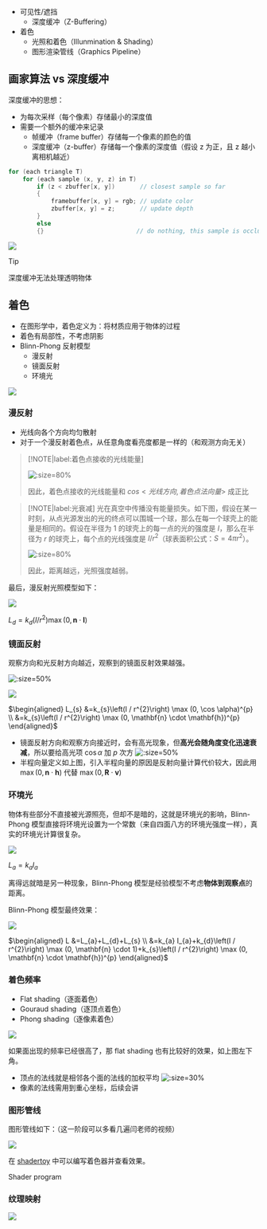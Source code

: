 - 可见性/遮挡
  - 深度缓冲（Z-Buffering）
- 着色
  - 光照和着色（Illunmination & Shading）
  - 图形渲染管线（Graphics Pipeline）

## 画家算法 vs 深度缓冲

深度缓冲的思想：
- 为每次采样（每个像素）存储最小的深度值
- 需要一个额外的缓冲来记录
  - 帧缓冲（frame buffer）存储每一个像素的颜色的值
  - 深度缓冲（z-buffer）存储每一个像素的深度值（假设 z 为正，且 z 越小离相机越近）

```cpp
for (each triangle T)
    for (each sample (x, y, z) in T)
        if (z < zbuffer[x, y])       // closest sample so far
        {
            framebuffer[x, y] = rgb; // update color
            zbuffer[x, y] = z;       // update depth
        }
        else
        {}                          // do nothing, this sample is occluded
```

![](_images/0709-01.png)

> [!TIP]
> 深度缓冲无法处理透明物体

## 着色

- 在图形学中，着色定义为：将材质应用于物体的过程
- 着色有局部性，不考虑阴影
- Blinn-Phong 反射模型
  - 漫反射
  - 镜面反射
  - 环境光

![](_images/0709-02.png)

### 漫反射

- 光线向各个方向均匀散射
- 对于一个漫反射着色点，从任意角度看亮度都是一样的（和观测方向无关）

> [!NOTE|label:着色点接收的光线能量]
>
> ![](_images/0709-05.png ':size=80%')
>
> 因此，着色点接收的光线能量和 $cos<光线方向, 着色点法向量>$ 成正比

> [!NOTE|label:光衰减]
> 光在真空中传播没有能量损失。如下图，假设在某一时刻，从点光源发出的光的终点可以围城一个球，那么在每一个球壳上的能量是相同的。假设在半径为 $1$ 的球壳上的每一点的光的强度是 $I$，那么在半径为 $r$ 的球壳上，每个点的光线强度是 $I/r^2$（球表面积公式：$S = 4 \pi r^2$）。
>
> ![](_images/0709-03.png ':size=80%')
>
> 因此，距离越远，光照强度越弱。

最后，漫反射光照模型如下：

![](_images/0709-04.png)

$L_{d}=k_{d}\left(I / r^{2}\right) \max (0, \mathbf{n} \cdot \mathbf{l})$


### 镜面反射

观察方向和光反射方向越近，观察到的镜面反射效果越强。

![](_images/0709-06.png ':size=50%')

![](_images/0709-07.png)

$\begin{aligned} L_{s} &=k_{s}\left(I / r^{2}\right) \max (0, \cos \alpha)^{p} \\ &=k_{s}\left(I / r^{2}\right) \max (0, \mathbf{n} \cdot \mathbf{h})^{p} \end{aligned}$

- 镜面反射方向和观察方向接近时，会有高光现象，但**高光会随角度变化迅速衰减**，所以要给高光项 $\cos \alpha$ 加 $p$ 次方
  ![](_images/0709-09.png ':size=50%')
- 半程向量定义如上图，引入半程向量的原因是反射向量计算代价较大，因此用 $\max(0, \mathbf{n} \cdot \mathbf{h})$ 代替 $\max(0, \mathbf{R} \cdot \mathbf{v})$

### 环境光

物体有些部分不直接被光源照亮，但却不是暗的，这就是环境光的影响，Blinn-Phong 模型直接将环境光设置为一个常数（来自四面八方的环境光强度一样），真实的环境光计算很复杂。

![](_images/0709-08.png)

$L_{a}=k_{a} I_{a}$

离得远就暗是另一种现象，Blinn-Phong 模型是经验模型不考虑**物体到观察点**的距离。

Blinn-Phong 模型最终效果：

![](_images/0709-10.png)

$\begin{aligned} L &=L_{a}+L_{d}+L_{s} \\ &=k_{a} I_{a}+k_{d}\left(I / r^{2}\right) \max (0, \mathbf{n} \cdot 1)+k_{s}\left(I / r^{2}\right) \max (0, \mathbf{n} \cdot \mathbf{h})^{p} \end{aligned}$

### 着色频率

- Flat shading（逐面着色）
- Gouraud shading（逐顶点着色）
- Phong shading（逐像素着色）

![](_images/0709-11.png)

如果面出现的频率已经很高了，那 flat shading 也有比较好的效果，如上图左下角。

- 顶点的法线就是相邻各个面的法线的加权平均
  ![](_images/0709-12.png ':size=30%')
- 像素的法线需用到重心坐标，后续会讲

### 图形管线

图形管线如下：（这一阶段可以多看几遍闫老师的视频）

![](_images/0709-13.png)

在 [shadertoy](https://www.shadertoy.com/) 中可以编写着色器并查看效果。


Shader program

### 纹理映射

![](_images/0709-14.png)
